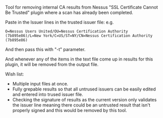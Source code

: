 Tool for removing internal CA results from Nessus "SSL Certificate Cannot Be Trusted" plugin where a scan has already been completed.

Paste in the Issuer lines in the trusted issuer file:
e.g.
```
O=Nessus Users United/OU=Nessus Certification Authority (7b895e86)/L=New York/C=US/ST=NY/CN=Nessus Certification Authority (7b895e86)
```
And then pass this with "-t" parameter.

And whenever any of the items in the text file come up in results for this plugin, it will be removed from the output file.

Wish list:
- Multiple input files at once.
- Fully grepable results so that all untrused issuers can be easily edited and entered into trused issuer file.
- Checking the signature of results as the current version only validates the issuer line meaning there could be an untrusted result that isn't properly signed and this would be removed by this tool.
